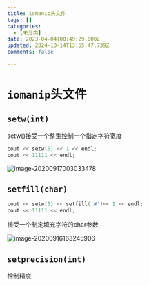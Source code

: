 ```yaml
---
title: iomanip头文件
tags: []
categories:
  - [未分类]
date: 2023-04-04T00:49:29.000Z
updated: 2024-10-14T13:55:47.739Z
comments: false

---
```


<!--more-->
# `iomanip`头文件

## `setw(int)`

setw()接受一个整型控制一个指定字符宽度

```c++
cout << setw(5) << 1 << endl;
cout << 11111 << endl;
```

![image-20200917003033478](/media/zero/学习/markdown/图床/结果.png)

## `setfill(char)`

```c++
cout << setw(5) << setfill('#')<< 1 << endl;
cout << 11111 << endl;
```



接受一个制定填充字符的char参数

![image-20200916163245906](/media/zero/学习/markdown/图床/结果2.png)

## `setprecision(int)`

控制精度